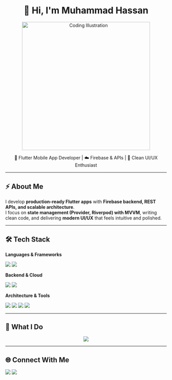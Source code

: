 <h1 align="center">👋 Hi, I'm Muhammad Hassan</h1>

<p align="center">
  <img src="https://raw.githubusercontent.com/your-username/your-repo/main/assets/coding.gif" alt="Coding Illustration" width="400"/>
</p>

<p align="center">
  🚀 Flutter Mobile App Developer | ☁️ Firebase & APIs | 🎨 Clean UI/UX Enthusiast
</p>

---

## ⚡ About Me
I develop **production-ready Flutter apps** with **Firebase backend, REST APIs, and scalable architecture**.  
I focus on **state management (Provider, Riverpod) with MVVM**, writing clean code, and delivering **modern UI/UX** that feels intuitive and polished.  

---

## 🛠 Tech Stack
**Languages & Frameworks**  
<p>
  <img src="https://img.shields.io/badge/Dart-0175C2?style=for-the-badge&logo=dart&logoColor=white" />
  <img src="https://img.shields.io/badge/Flutter-02569B?style=for-the-badge&logo=flutter&logoColor=white" />
</p>

**Backend & Cloud**  
<p>
  <img src="https://img.shields.io/badge/Firebase-FFCA28?style=for-the-badge&logo=firebase&logoColor=black" />
  <img src="https://img.shields.io/badge/REST%20APIs-005571?style=for-the-badge&logo=api&logoColor=white" />
</p>

**Architecture & Tools**  
<p>
  <img src="https://img.shields.io/badge/MVVM-6DB33F?style=for-the-badge&logo=architecture&logoColor=white" />
  <img src="https://img.shields.io/badge/State%20Management-Riverpod%20%7C%20Provider-blue?style=for-the-badge" />
  <img src="https://img.shields.io/badge/GitHub-181717?style=for-the-badge&logo=github&logoColor=white" />
  <img src="https://img.shields.io/badge/VS%20Code-007ACC?style=for-the-badge&logo=visual-studio-code&logoColor=white" />
</p>

---

## 🚀 What I Do
<p align="center">
  <img src="https://readme-typing-svg.herokuapp.com?font=Fira+Code&size=24&duration=3000&pause=1000&color=00C2FF&center=true&vCenter=true&width=600&lines=Flutter+App+Development+⚡;Firebase+%7C+APIs+Integration;Clean+Architecture+%7C+MVVM;UI%2FUX+Focused+Development+🎨" />
</p>

---

## 🌐 Connect With Me
<p>
  <a href="https://github.com/hassanbuilds"><img src="https://img.shields.io/badge/GitHub-100000?style=for-the-badge&logo=github&logoColor=white" /></a>
  <a href="https://www.linkedin.com/in/hassancodes"><img src="https://img.shields.io/badge/LinkedIn-0077B5?style=for-the-badge&logo=linkedin&logoColor=white" /></a>
</p>
